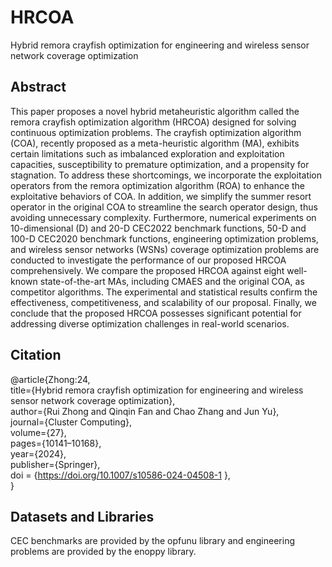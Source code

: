 # HRCOA
Hybrid remora crayfish optimization for engineering and wireless sensor network coverage optimization

## Abstract
This paper proposes a novel hybrid metaheuristic algorithm called the remora crayfish optimization algorithm (HRCOA) designed for solving continuous optimization problems. The crayfish optimization algorithm (COA), recently proposed as a meta-heuristic algorithm (MA), exhibits certain limitations such as imbalanced exploration and exploitation capacities, susceptibility to premature optimization, and a propensity for stagnation. To address these shortcomings, we incorporate the exploitation operators from the remora optimization algorithm (ROA) to enhance the exploitative behaviors of COA. In addition, we simplify the summer resort operator in the original COA to streamline the search operator design, thus avoiding unnecessary complexity. Furthermore, numerical experiments on 10-dimensional (D) and 20-D CEC2022 benchmark functions, 50-D and 100-D CEC2020 benchmark functions, engineering optimization problems, and wireless sensor networks (WSNs) coverage optimization problems are conducted to investigate the performance of our proposed HRCOA comprehensively. We compare the proposed HRCOA against eight well-known state-of-the-art MAs, including CMAES and the original COA, as competitor algorithms. The experimental and statistical results confirm the effectiveness, competitiveness, and scalability of our proposal. Finally, we conclude that the proposed HRCOA possesses significant potential for addressing diverse optimization challenges in real-world scenarios.

## Citation
@article{Zhong:24,  
  title={Hybrid remora crayfish optimization for engineering and wireless sensor network coverage optimization},  
  author={Rui Zhong and Qinqin Fan and Chao Zhang and Jun Yu},  
  journal={Cluster Computing},  
  volume={27},  
  pages={10141–10168},  
  year={2024},  
  publisher={Springer},  
  doi = {https://doi.org/10.1007/s10586-024-04508-1 },  
}

## Datasets and Libraries
CEC benchmarks are provided by the opfunu library and engineering problems are provided by the enoppy library.
